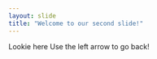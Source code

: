 ```yaml
---
layout: slide
title: "Welcome to our second slide!"
---
```

Lookie here
Use the left arrow to go back!

